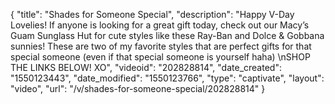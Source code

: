 {
    "title": "Shades for Someone Special",
    "description": "Happy V-Day Lovelies! If anyone is looking for a great gift today, check out our Macy’s Guam Sunglass Hut for cute styles like these Ray-Ban and Dolce & Gobbana sunnies! These are two of my favorite styles that are perfect gifts for that special someone (even if that special someone is yourself haha) \nSHOP THE LINKS BELOW! XO",
    "videoid": "202828814",
    "date_created": "1550123443",
    "date_modified": "1550123766",
    "type": "captivate",
    "layout": "video",
    "url": "\/v\/shades-for-someone-special\/202828814"
}